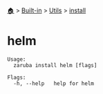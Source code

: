 <!--startTocHeader-->
[🏠](../../../README.md) > [Built-in](../../README.md) > [Utils](../README.md) > [install](README.md)
# helm
<!--endTocHeader-->

```
Usage:
  zaruba install helm [flags]

Flags:
  -h, --help   help for helm

```

<!--startTocSubtopic-->
<!--endTocSubtopic-->